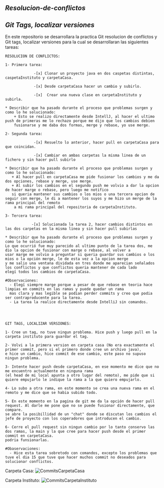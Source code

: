 ## ***Resolucion-de-conflictos***
## ***Git Tags, localizar versiones***

En este repositorio se desarrollara la practica Git resolucion de conflictos y Git tags, localizar versiones para la cual se desarrollaran las siguientes tareas:

    RESOLUCION DE CONFLICTOS:
    
    1- Primera tarea:

                 -[x] Clonar un proyecto java en dos caspetas distintas, caspetaInstituto y carpetaCasa.
 
                 -[x] Desde carpetaCasa hacer un cambio y subirlo.
 
                 -[x]  Crear una nueva clase en carpetaInstituto y subirla.
 
    * Describir que ha pasado durante el proceso que problemas surgen y como lo he solucionado:
        + Esto se realizo directamente desde IntellJ, al hacer el ultimo push de primeras me lo rechazo porque me dijo que los cambios debien 
        fusionarse y me daba dos formas, merge y rebase, yo use merge.
    
    2- Segunda tarea:
    
                 -[x] Resuelto lo anterior, hacer pull en carpetaCasa para que coincidan.
    
                 -[x] Cambiar en ambas carpetas la misma linea de un fichero y sin hacer pull subirlo
    
    * Describir que ha pasado durante el proceso que problemas surgen y como lo he solucionado:
       + Al hacer pull en carpetaCasa me pide fusionar los cambios y me da dos opciones, rebase y merge, use merge.
       + Al subir los cambios en el segundo push me volvio a dar la opcion de hacer marge o rebase, pero luego me notifico
       si queria mantener sus cambios o los mios o una tercera opcion de seguir con merge, le di a mantener los suyos y me hizo un merge de la rama principal del remoto
        a mi rama principal del repositoria de carpetaInstituto. 
    
    3- Tercera tarea:

                -[x] Solucionada la tarea 2, hacer cambios distintos en las dos carpetas en la misma linea y sin hacer pull subirlas
  
    * Describir que ha pasado durante el proceso que problemas surgen y como lo he solucionado:
    Lo que ocurrió fue muy parecido al ultimo punto de la tarea dos, me dio la opcion de fusionar con marge o rebase, al volver a 
    usar marge me volvio a preguntar si queria guardar sus cambios o los mios o la opción merge, le de esta vez a la opcion merge
    y me salio una ventana dividada en tres donde me aparecian señalados los conflictos y que conflictos queria mantener de cada lado
    elegí todos los cambios de carpetaCasa.
    
    #Observaciones:
      - Elegí siempre marge porque a pesar de que rebase en teoria hace limpias en commits en las ramas y puede quedar un rama 
      mas clara y mas legible se podian perder commits y creo que podia ser contraproducente para la tarea.
      - La tarea la realice directamente desde IntelliJ sin comandos.
      
  
  
  
    GIT TAGS, LOCALIZAR VERSIONES:
    
    1- Cree un tag, no tuve ningun problema. Hice push y luego pull en la carpeta instituto para guardar el tag.
    
    2- Volvi a la primera version en carpeta casa (No era exactamente el primer commit, pero si el primero donde cree un archivo java), 
    e hice un cambio, hice commit de ese cambio, este paso no supuso ningun problema.
    
    3- Intente hacer push desde carpetaCasa, en ese momento me dice que no me encuentro actualmente en ninguna rama 
    (el head de mi local apunta a otro lugar del remoto), me pide que si quiere empujarlo le indique la rama a la que quiero empujarlo.
    
    4- Lo subo a otra rama, en este momento se crea una nueva rama en el remoto y me dice que se habia subido todo.
    
    5- En este momento en la pagina de git me da la opción de hacer pull request. Al darle me pone que no se puede fusionar directamente, que compare.
    se abre la posibillidad de un "chat" donde se discutan los cambios el jefe de proyecto con los coperadores que introducen el cambio.
    
    6- Cerre el pull request sin ningun cambio por lo tanto conservo las dos ramas, la main y la que cree para hacer push desde el primer commit en carpetaCasa.
    podria funsionarlas.
    
    #Obaservaciones:
      - Hice esta tarea sobretodo con comandos, excepto los problemas que tuve el dia 15 que tuve que hacer muchos commit no deseados para solucionar conflictos.
      
  
  Carpeta Casa:
  ![CommitsCarpetaCasa](https://i.ibb.co/m9F47qY/Carpeta-Casa.png)
  
  
  
  Carpeta Instituto:
  ![CommitsCarpetaInstituto](https://i.ibb.co/q1vVyD6/Carpeta-Instituto.png)